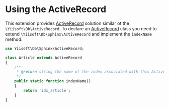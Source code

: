 # Using the ActiveRecord

This extension provides [ActiveRecord](https://github.com/yiisoft/active-record) solution similar ot the `\Yiisoft\Db\ActiveRecord`.
To declare an [ActiveRecord](https://github.com/yiisoft/active-record) class you need to extend `\Yiisoft\Db\Sphinx\ActiveRecord` and
implement the `indexName` method:

```php
use Yiisoft\Db\Sphinx\ActiveRecord;

class Article extends ActiveRecord
{
    /**
     * @return string the name of the index associated with this ActiveRecord class.
     */
    public static function indexName()
    {
        return 'idx_article';
    }
}
```
